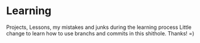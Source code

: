 # Learning
Projects, Lessons, my mistakes and junks during the learning process
Little change to learn how to use branchs and commits in this shithole. Thanks! =)
